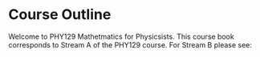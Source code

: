 # Course Outline

Welcome to PHY129 Mathetmatics for Physicsists.
This course book corresponds to Stream A of the PHY129 course.
For Stream B please see:


